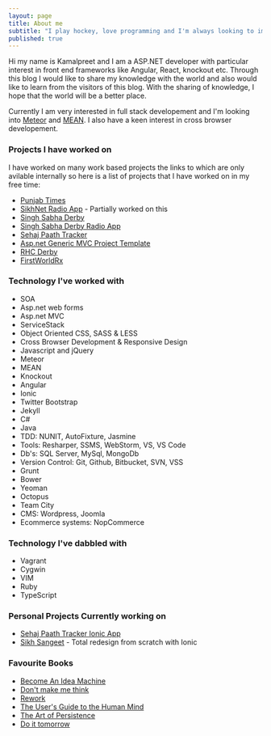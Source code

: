 ```yaml
---
layout: page
title: About me
subtitle: "I play hockey, love programming and I'm always looking to improve"
published: true
---
```


Hi my name is Kamalpreet and I am a ASP.NET developer with particular interest in front end frameworks like Angular, React, knockout etc. Through this blog I would like to share my knowledge with the world and also would like to learn from the visitors of this blog. With the sharing of knowledge, I hope that the world will be a better place.

Currently I am very interested in full stack developement and I'm looking into [Meteor](https://www.meteor.com/) and [MEAN](http://meanjs.org/). I also have a keen interest in cross browser developement.

### Projects I have worked on

I have worked on many work based projects the links to which are only avilable internally so here is a list of projects that I have worked on in my free time:

- [Punjab Times](http://www.punjabtimes.co.uk)
- [SikhNet Radio App](https://itunes.apple.com/app/gurbani-media-center/id487763229) - Partially worked on this
- [Singh Sabha Derby](http://www.sgssderby.co.uk)
- [Singh Sabha Derby Radio App](https://play.google.com/store/apps/details?id=uk.co.sgssderby.radio&hl=en_GB)
- [Sehaj Paath Tracker](http://sehajpaathtracker.com/)
- [Asp.net Generic MVC Project Template](https://github.com/kmlprtsng/MvcGenericProjectTemplate)
- [RHC Derby](http://rhchockey.github.io/)
- [FirstWorldRx](https://www.firstworldrx.com/)

### Technology I've worked with
- SOA
- Asp.net web forms 
- Asp.net MVC
- ServiceStack
- Object Oriented CSS, SASS & LESS
- Cross Browser Development & Responsive Design
- Javascript and jQuery
- Meteor
- MEAN
- Knockout
- Angular
- Ionic
- Twitter Bootstrap
- Jekyll
- C#
- Java
- TDD: NUNIT, AutoFixture, Jasmine
- Tools: Resharper, SSMS, WebStorm, VS, VS Code
- Db's: SQL Server, MySql, MongoDb
- Version Control: Git, Github, Bitbucket, SVN, VSS
- Grunt
- Bower
- Yeoman
- Octopus
- Team City
- CMS: Wordpress, Joomla
- Ecommerce systems: NopCommerce

### Technology I've dabbled with
- Vagrant
- Cygwin
- VIM
- Ruby
- TypeScript

### Personal Projects Currently working on
- [Sehaj Paath Tracker Ionic App](https://github.com/kmlprtsng/SehajPaathTracker)
- [Sikh Sangeet](https://play.google.com/store/apps/details?id=sikhsangeet.app&hl=en) - Total redesign from scratch with Ionic

### Favourite Books
- [Become An Idea Machine](http://www.amazon.co.uk/Become-An-Idea-Machine-Currency-ebook/dp/B00S1PRTL4)
- [Don't make me think](http://www.amazon.co.uk/Dont-Make-Me-Think-Usability/dp/0321344758)
- [Rework](http://www.amazon.co.uk/Rework/dp/B003BKOYOY/ref=sr_1_1?s=digital-text&ie=UTF8&qid=1449662300&sr=1-1&keywords=rework)
- [The User's Guide to the Human Mind](http://www.amazon.co.uk/gp/product/1608820521?psc=1&redirect=true&ref_=oh_aui_detailpage_o05_s00)
- [The Art of Persistence](http://www.amazon.co.uk/Art-Persistence-Quitting-Objects-Success-ebook/dp/B00UFGN128/ref=asap_bc?ie=UTF8)
- [Do it tomorrow](http://www.amazon.co.uk/Tomorrow-Other-Secrets-Time-Management/dp/0340909129)
